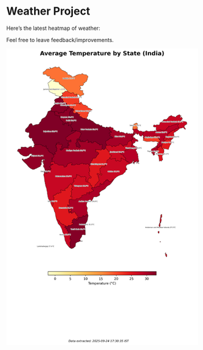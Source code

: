 # Weather Project

Here’s the latest heatmap of weather:

Feel free to leave feedback/improvements.

![India Heatmap](docs/assets/india_heatmap.png?v=D3DD65)
